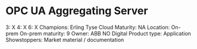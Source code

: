 # OPC UA Aggregating Server

3: X
 4: X
 6: X
Champions: Erling Tyse
Cloud Maturity: NA
Location: On-prem
On-prem maturity: 9
Owner: ABB NO Digital
Product type: Application
Showstoppers: Market material / documentation